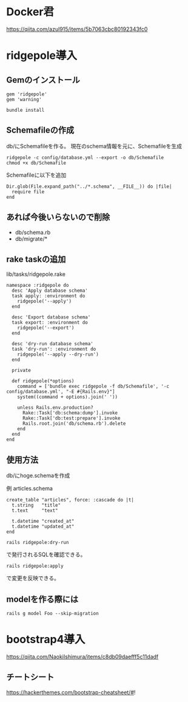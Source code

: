 # Docker君
https://qiita.com/azul915/items/5b7063cbc80192343fc0

# ridgepole導入

## Gemのインストール

```
gem 'ridgepole'
gem 'warning'
```
```
bundle install
```

## Schemafileの作成
db/にSchemafileを作る。
現在のschema情報を元に、Schemafileを生成
```
ridgepole -c config/database.yml --export -o db/Schemafile
chmod +x db/Schemafile
```

Schemafileに以下を追加
```
Dir.glob(File.expand_path("../*.schema", __FILE__)) do |file|
  require file
end
```
## あれば今後いらないので削除

- db/schema.rb
- db/migrate/*

## rake taskの追加

lib/tasks/ridgepole.rake
```
namespace :ridgepole do
  desc 'Apply database schema'
  task apply: :environment do
    ridgepole('--apply')
  end

  desc 'Export database schema'
  task export: :environment do
    ridgepole('--export')
  end

  desc 'dry-run database schema'
  task 'dry-run': :environment do
    ridgepole('--apply --dry-run')
  end

  private

  def ridgepole(*options)
    command = ['bundle exec ridgepole -f db/Schemafile', '-c config/database.yml', "-E #{Rails.env}"]
    system((command + options).join(' '))

    unless Rails.env.production?
      Rake::Task['db:schema:dump'].invoke
      Rake::Task['db:test:prepare'].invoke
      Rails.root.join('db/schema.rb').delete
    end
  end
end
```
## 使用方法
db/にhoge.schemaを作成

例 articles.schema
``` 
create_table "articles", force: :cascade do |t|
  t.string   "title"
  t.text     "text"
  
  t.datetime "created_at"
  t.datetime "updated_at"
end
```

```
rails ridgepole:dry-run 
```
で発行されるSQLを確認できる。
```
rails ridgepole:apply
```
で変更を反映できる。

## modelを作る際には
```
rails g model Foo --skip-migration
```

# bootstrap4導入

https://qiita.com/NaokiIshimura/items/c8db09daefff5c11dadf

## チートシート
https://hackerthemes.com/bootstrap-cheatsheet/#!
